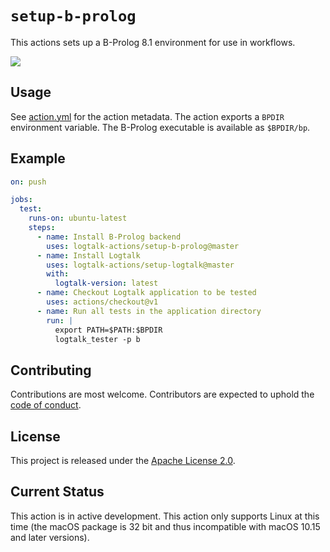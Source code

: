 # `setup-b-prolog`

This actions sets up a B-Prolog 8.1 environment for use in workflows.

![](https://github.com/logtalk-actions/setup-b-prolog/workflows/Test/badge.svg)

## Usage

See [action.yml](action.yml) for the action metadata. The action exports a `BPDIR` environment variable. The B-Prolog executable is available as `$BPDIR/bp`.

## Example

```yml
on: push

jobs:
  test:
    runs-on: ubuntu-latest
    steps:
      - name: Install B-Prolog backend
        uses: logtalk-actions/setup-b-prolog@master
      - name: Install Logtalk
        uses: logtalk-actions/setup-logtalk@master
        with:
          logtalk-version: latest
      - name: Checkout Logtalk application to be tested
        uses: actions/checkout@v1
      - name: Run all tests in the application directory
        run: |
          export PATH=$PATH:$BPDIR
          logtalk_tester -p b
```

## Contributing

Contributions are most welcome. Contributors are expected to uphold the [code of conduct](CODE_OF_CONDUCT.md).

## License

This project is released under the [Apache License 2.0](LICENSE).

## Current Status

This action is in active development. This action only supports Linux at this
time (the macOS package is 32 bit and thus incompatible with macOS 10.15 and
later versions).
